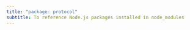 ```yaml
---
title: "package: protocol"
subtitle: To reference Node.js packages installed in node_modules
---
```

